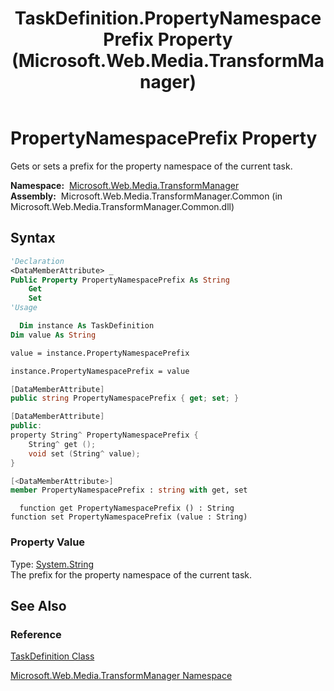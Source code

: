 ﻿---
title: TaskDefinition.PropertyNamespacePrefix Property (Microsoft.Web.Media.TransformManager)
TOCTitle: PropertyNamespacePrefix Property
ms:assetid: P:Microsoft.Web.Media.TransformManager.TaskDefinition.PropertyNamespacePrefix
ms:mtpsurl: https://msdn.microsoft.com/en-us/library/microsoft.web.media.transformmanager.taskdefinition.propertynamespaceprefix(v=VS.90)
ms:contentKeyID: 35520773
ms.date: 06/14/2012
mtps_version: v=VS.90
f1_keywords:
- Microsoft.Web.Media.TransformManager.TaskDefinition.PropertyNamespacePrefix
- Microsoft.Web.Media.TransformManager.TaskDefinition.get_PropertyNamespacePrefix
- Microsoft.Web.Media.TransformManager.TaskDefinition.set_PropertyNamespacePrefix
dev_langs:
- csharp
- jscript
- vb
- FSharp
- cpp
api_location:
- Microsoft.Web.Media.TransformManager.Common.dll
api_name:
- Microsoft.Web.Media.TransformManager.TaskDefinition.get_PropertyNamespacePrefix
- Microsoft.Web.Media.TransformManager.TaskDefinition.PropertyNamespacePrefix
- Microsoft.Web.Media.TransformManager.TaskDefinition.set_PropertyNamespacePrefix
api_type:
- Managed
topic_type:
- apiref
- kbSyntax
product_family_name: VS
ROBOTS: INDEX,FOLLOW
---

# PropertyNamespacePrefix Property

Gets or sets a prefix for the property namespace of the current task.

**Namespace:**  [Microsoft.Web.Media.TransformManager](microsoft-web-media-transformmanager-namespace.md)  
**Assembly:**  Microsoft.Web.Media.TransformManager.Common (in Microsoft.Web.Media.TransformManager.Common.dll)

## Syntax

```vb
'Declaration
<DataMemberAttribute> _
Public Property PropertyNamespacePrefix As String
    Get
    Set
'Usage

  Dim instance As TaskDefinition
Dim value As String

value = instance.PropertyNamespacePrefix

instance.PropertyNamespacePrefix = value
```

```csharp
[DataMemberAttribute]
public string PropertyNamespacePrefix { get; set; }
```

```cpp
[DataMemberAttribute]
public:
property String^ PropertyNamespacePrefix {
    String^ get ();
    void set (String^ value);
}
```

``` fsharp
[<DataMemberAttribute>]
member PropertyNamespacePrefix : string with get, set
```

```jscript
  function get PropertyNamespacePrefix () : String
function set PropertyNamespacePrefix (value : String)
```

### Property Value

Type: [System.String](https://msdn.microsoft.com/library/s1wwdcbf)  
The prefix for the property namespace of the current task.  

## See Also

### Reference

[TaskDefinition Class](taskdefinition-class-microsoft-web-media-transformmanager.md)

[Microsoft.Web.Media.TransformManager Namespace](microsoft-web-media-transformmanager-namespace.md)

